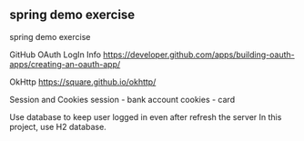 ## spring demo exercise

spring demo exercise

GitHub OAuth LogIn Info
https://developer.github.com/apps/building-oauth-apps/creating-an-oauth-app/

OkHttp
https://square.github.io/okhttp/

Session and Cookies
session - bank account
cookies - card

Use database to keep user logged in even after refresh the server
In this project, use H2 database.
